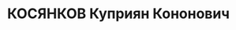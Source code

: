 ---
title: КОСЯНКОВ Куприян Кононович
description: "народився 1888, у с. Родіоновка Горецького пов. Могильовської губ. Білорус,\
  \ із селян, освіта середня, позапарт. \n  Проживав у Харкові. За-відувач маркшейдерської\
  \ групи тресту «Пром-будматеріали». \n  Заарештований 21 червня 1937 р. як член\
  \ к.-р. троцькістської організа-ції та к.-р. діяльність (статті 54-10 ч. 1, 5411\
  \ КК УРСР) \n  ухвалою особливої трійки УНКВС по Харківській обл. від 18 листопада\
  \ 1937 р. (ст. 54-10 КК УРСР) позбавлений волі у ВТТ на 10 років. \n  Реабілітований\
  \ 29 червня 1989 р."
---